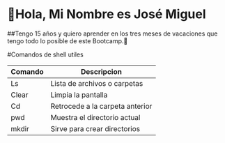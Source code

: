 # 👋Hola, Mi Nombre es José Miguel

##Tengo 15 años y quiero aprender en los tres meses de vacaciones que tengo todo lo posible de este Bootcamp.👾



#Comandos de shell utiles

| Comando  | Descripcion | 
|----------|-----------------------------|               
| Ls       | Lista de archivos o carpetas|
| Clear    | Limpia la pantalla    |
| Cd   | Retrocede a la carpeta anterior    |
| pwd   | Muestra el directorio actual    |
| mkdir   | Sirve para crear directorios    |
